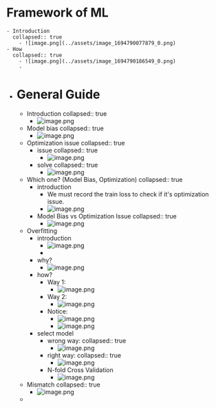 # Framework of ML
	- Introduction
	  collapsed:: true
		- ![image.png](../assets/image_1694790077879_0.png)
	- How
	  collapsed:: true
		- ![image.png](../assets/image_1694790186549_0.png)
		-
- # General Guide
	- Introduction
	  collapsed:: true
		- ![image.png](../assets/image_1694839980866_0.png)
	- Model bias
	  collapsed:: true
		- ![image.png](../assets/image_1694790412883_0.png)
	- Optimization issue
	  collapsed:: true
		- issue
		  collapsed:: true
			- ![image.png](../assets/image_1694790546046_0.png)
		- solve
		  collapsed:: true
			- ![image.png](../assets/image_1694790916254_0.png)
	- Which one? (Model Bias, Optimization)
	  collapsed:: true
		- introduction
			- We must record the train loss to check if it's optimization issue.
			- ![image.png](../assets/image_1694790594024_0.png)
		- Model Bias vs Optimization Issue
		  collapsed:: true
			- ![image.png](../assets/image_1694790774018_0.png)
	- Overfitting
		- introduction
			- ![image.png](../assets/image_1694837781307_0.png)
			-
		- why?
			- ![image.png](../assets/image_1694837908014_0.png)
		- how?
			- Way 1:
				- ![image.png](../assets/image_1694838036953_0.png)
			- Way 2:
				- ![image.png](../assets/image_1694838273202_0.png)
			- Notice:
				- ![image.png](../assets/image_1694838742459_0.png)
				- ![image.png](../assets/image_1694838779366_0.png)
		- select model
			- wrong way:
			  collapsed:: true
				- ![image.png](../assets/image_1694839379075_0.png)
			- right way:
			  collapsed:: true
				- ![image.png](../assets/image_1694839795180_0.png)
			- N-fold Cross Validation
				- ![image.png](../assets/image_1694839948880_0.png)
	- Mismatch
	  collapsed:: true
		- ![image.png](../assets/image_1694840248462_0.png)
	-